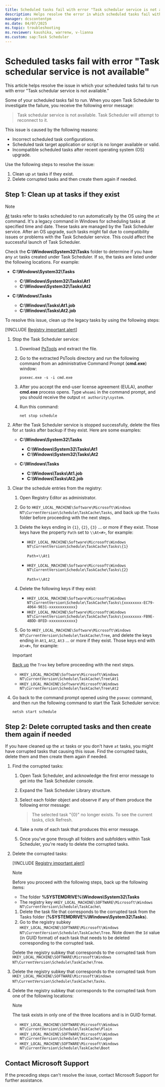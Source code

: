 ```yaml
---
title: Scheduled tasks fail with error "Task schedular service is not available"
description: Helps resolve the error in which scheduled tasks fail with the error "Task schedular service is not available."
manager: dcscontentpm
ms.date: 04/07/2025
ms.topic: troubleshooting
ms.reviewer: kaushika, warrenw, v-lianna
ms.custom: sap:Task Scheduler
---
```

# Scheduled tasks fail with error "Task schedular service is not available"

This article helps resolve the issue in which your scheduled tasks fail to run with error "Task schedular service is not available."

Some of your scheduled tasks fail to run. When you open Task Scheduler to investigate the failure, you receive the following error message:

> Task schedular service is not available. Task Scheduler will attempt to reconnect to it.

This issue is caused by the following reasons:

- Incorrect scheduled task configurations.
- Scheduled task target application or script is no longer available or valid.
- Incompatible scheduled tasks after recent operating system (OS) upgrade.

Use the following steps to resolve the issue:

1. Clean up `at` tasks if they exist.
2. Delete corrupted tasks and then create them again if needed.

## Step 1: Clean up at tasks if they exist

> [!NOTE]
> [At](/windows-server/administration/windows-commands/at) tasks refer to tasks scheduled to run automatically by the OS using the `at` command. It's a legacy command in Windows for scheduling tasks at specified time and date. These tasks are managed by the Task Scheduler service. After an OS upgrade, such tasks might fail due to compatibility issues or problems with the Task Scheduler service. This could affect the successful launch of Task Scheduler.

Check the **C:\\Windows\\System32\\Tasks** folder to determine if you have any `at` tasks created under Task Scheduler. If so, the tasks are listed under the following locations. For example:

- **C:\\Windows\\System32\\Tasks**
  - **C:\\Windows\\System32\\Tasks\\At1**
  - **C:\\Windows\\System32\\Tasks\\At2**

- **C:\\Windows\\Tasks**
  - **C:\\Windows\\Tasks\\At1.job**
  - **C:\\Windows\\Tasks\\At2.job**

To resolve this issue, clean up the legacy tasks by using the following steps:

[!INCLUDE [Registry important alert](../../includes/registry-important-alert.md)]

1. Stop the Task Scheduler service:

    1. Download [PsTools](/sysinternals/downloads/pstools) and extract the file.
    2. Go to the extracted PsTools directory and run the following command from an administrative Command Prompt (**cmd.exe**) window:

        ```console
        psexec.exe -s -i cmd.exe
        ```

    3. After you accept the end-user license agreement (EULA), another **cmd.exe** process opens. Type `whoami` in the command prompt, and you should receive the output `nt authority\system`.
    4. Run this command:

        ```console
        net stop schedule
        ```

2. After the Task Scheduler service is stopped successfully, delete the files for `at` tasks after backup if they exist. Here are some examples:

    - **C:\\Windows\\System32\\Tasks**
      - **C:\\Windows\\System32\\Tasks\\At1**
      - **C:\\Windows\\System32\\Tasks\\At2**

    - **C:\\Windows\\Tasks**
      - **C:\\Windows\\Tasks\\At1.job**
      - **C:\\Windows\\Tasks\\At2.job**

3. Clear the schedule entries from the registry:

    1. Open Registry Editor as administrator.
    2. Go to `HKEY_LOCAL_MACHINE\Software\Microsoft\Windows NT\CurrentVersion\Schedule\TaskCache\Tasks`, and back up the `Tasks` folder before proceeding with the next steps.
    3. Delete the keys ending in `{1}`, `{2}`, `{3}` … or more if they exist. Those keys have the property `Path` set to `\\At<#>`, for example:

        - `HKEY_LOCAL_MACHINE\Software\Microsoft\Windows NT\CurrentVersion\Schedule\TaskCache\Tasks\{1}`

            `Path`=`\\At1`

        - `HKEY_LOCAL_MACHINE\Software\Microsoft\Windows NT\CurrentVersion\Schedule\TaskCache\Tasks\{2}`

            `Path`=`\\At2`

    4. Delete the following keys if they exist:

        - `HKEY_LOCAL_MACHINE\Software\Microsoft\Windows NT\CurrentVersion\Schedule\TaskCache\Tasks\{xxxxxxxx-EC79-4064-9831-xxxxxxxxxxxx}`
        - `HKEY_LOCAL_MACHINE\Software\Microsoft\Windows NT\CurrentVersion\Schedule\TaskCache\Tasks\{xxxxxxxx-FB9E-4BDD-8FED-xxxxxxxxxxxx}`

    5. Go to `HKEY_LOCAL_MACHINE\Software\Microsoft\Windows NT\CurrentVersion\Schedule\TaskCache\Tree`, and delete the keys ending in `At1`, `At2`, `At3` … or more if they exist. Those keys end with `At<#>`, for example:

    > [!IMPORTANT]
    > [Back up](https://support.microsoft.com/topic/855140ad-e318-2a13-2829-d428a2ab0692) the `Tree` key before proceeding with the next steps.
    >
    > - `HKEY_LOCAL_MACHINE\Software\Microsoft\Windows NT\CurrentVersion\Schedule\TaskCache\Tree\At1`
    > - `HKEY_LOCAL_MACHINE\Software\Microsoft\Windows NT\CurrentVersion\Schedule\TaskCache\Tree\At2`

4. Go back to the command prompt opened using the `psexec` command, and then run the following command to start the Task Scheduler service:

    ```console
    netsh start schedule
    ```

## Step 2: Delete corrupted tasks and then create them again if needed

If you have cleaned up the `at` tasks or you don't have `at` tasks, you might have corrupted tasks that causing this issue. Find the corrupted tasks, delete them and then create them again if needed.

1. Find the corrupted tasks:

    1. Open Task Scheduler, and acknowledge the first error message to get into the Task Scheduler console.
    2. Expand the Task Scheduler Library structure.
    3. Select each folder object and observe if any of them produce the following error message:

        > The selected task "{0}" no longer exists. To see the current tasks, click Refresh.

    4. Take a note of each task that produces this error message.
    5. Once you've gone through all folders and subfolders within Task Scheduler, you're ready to delete the corrupted tasks.

2. Delete the corrupted tasks:

    [!INCLUDE [Registry important alert](../../includes/registry-important-alert.md)]

    > [!NOTE]
    > Before you proceed with the following steps, back up the following items:
    >
    > - The folder **%SYSTEMDRIVE%\\Windows\\System32\\Tasks**
    > - The registry key `HKEY_LOCAL_MACHINE\SOFTWARE\Microsoft\Windows NT\CurrentVersion\Schedule\TaskCache\`

    1. Delete the task file that corresponds to the corrupted task from the Tasks folder (**%SYSTEMDRIVE%\\Windows\\System32\\Tasks**).
    2. Go to the registry subkey `HKEY_LOCAL_MACHINE\SOFTWARE\Microsoft\Windows NT\CurrentVersion\Schedule\TaskCache\Tree`. Note down the `Id` value (in GUID format) of each task that needs to be deleted corresponding to the corrupted task.

    Delete the registry subkey that corresponds to the corrupted task from `HKEY_LOCAL_MACHINE\SOFTWARE\Microsoft\Windows NT\CurrentVersion\Schedule\TaskCache\Tree`.

3. Delete the registry subkey that corresponds to the corrupted task from `HKEY_LOCAL_MACHINE\SOFTWARE\Microsoft\Windows NT\CurrentVersion\Schedule\TaskCache\Tasks`.

4. Delete the registry subkey that corresponds to the corrupted task from one of the following locations:

    > [!NOTE]
    > The task exists in only one of the three locations and is in GUID format.
    >
    > - `HKEY_LOCAL_MACHINE\SOFTWARE\Microsoft\Windows NT\CurrentVersion\Schedule\TaskCache\Plain`
    > - `HKEY_LOCAL_MACHINE\SOFTWARE\Microsoft\Windows NT\CurrentVersion\Schedule\TaskCache\Logon`
    > - `HKEY_LOCAL_MACHINE\SOFTWARE\Microsoft\Windows NT\CurrentVersion\Schedule\TaskCache\Boot`

## Contact Microsoft Support

If the preceding steps can't resolve the issue, contact Microsoft Support for further assistance.
